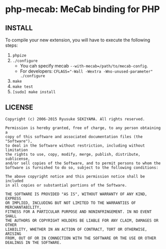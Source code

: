 php-mecab: MeCab binding for PHP
================================


INSTALL
-------

To compile your new extension, you will have to execute the following steps:

1. `phpize`
2. `./configure`
    * You cah specify mecab `--with-mecab=/path/to/mecab-config`.
    * For developers: `CFLAGS="-Wall -Wextra -Wno-unused-parameter" ./configure`
3. `make`
4. `make test`
5. `[sudo] make install`


LICENSE
-------
```
Copyright (c) 2006-2015 Ryusuke SEKIYAMA. All rights reserved.

Permission is hereby granted, free of charge, to any person obtaining a
copy of this software and associated documentation files (the "Software"),
to deal in the Software without restriction, including without limitation
the rights to use, copy, modify, merge, publish, distribute, sublicense,
and/or sell copies of the Software, and to permit persons to whom the
Software is furnished to do so, subject to the following conditions:

The above copyright notice and this permission notice shall be included
in all copies or substantial portions of the Software.

THE SOFTWARE IS PROVIDED "AS IS", WITHOUT WARRANTY OF ANY KIND, EXPRESS
OR IMPLIED, INCLUDING BUT NOT LIMITED TO THE WARRANTIES OF MERCHANTABILITY,
FITNESS FOR A PARTICULAR PURPOSE AND NONINFRINGEMENT. IN NO EVENT SHALL
THE AUTHORS OR COPYRIGHT HOLDERS BE LIABLE FOR ANY CLAIM, DAMAGES OR OTHER
LIABILITY, WHETHER IN AN ACTION OF CONTRACT, TORT OR OTHERWISE, ARISING
FROM, OUT OF OR IN CONNECTION WITH THE SOFTWARE OR THE USE OR OTHER
DEALINGS IN THE SOFTWARE.
```

